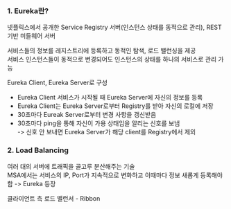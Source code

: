 ### 1. Eureka란?
넷플릭스에서 공개한 Service Registry 서버(인스턴스 상태를 동적으로 관리), REST 기반 미들웨어 서버    

서비스들의 정보를 레지스트리에 등록하고 동적인 탐색, 로드 밸런싱을 제공  
서비스 인스턴스들이 동적으로 변경되어도 인스턴스의 상태를 하나의 서비스로 관리 가능  

Eureka Client, Eureka Server로 구성  

* Eureka Client 서비스가 시작될 때 Eureka Server에 자신의 정보를 등록
*  Eureka Client는 Eureka Server로부터 Registry를 받아 자신의 로컬에 저장  
*  30초마다 Eureak Server로부터 변경 사항을 갱신받음
*  30초마다 ping을 통해 자신이 가용 상태임을 알리는 신호를 보냄   
   -> 신호 안 보내면 Eureka Server가 해당 client를  Registry에서 제외

### 2. Load Balancing
여러 대의 서버에 트래픽을 골고루 분산해주는 기술  
MSA에서는 서비스의 IP, Port가 지속적으로 변화하고 이때마다 정보 새롭게 등록해야함 -> Eureka 등장  

클라이언트 측 로드 밸런서 - Ribbon

